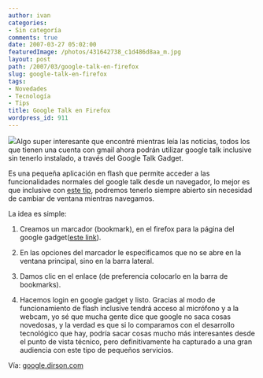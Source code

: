 ```yaml
---
author: ivan
categories:
- Sin categoría
comments: true
date: 2007-03-27 05:02:00
featuredImage: /photos/431642738_c1d486d8aa_m.jpg
layout: post
path: /2007/03/google-talk-en-firefox
slug: google-talk-en-firefox
tags:
- Novedades
- Tecnología
- Tips
title: Google Talk en Firefox
wordpress_id: 911
---
```


[![](https://farm1.static.flickr.com/157/431642738_c1d486d8aa_m.jpg)](https://farm1.static.flickr.com/157/431642738_c1d486d8aa_m.jpg)Algo super interesante que encontré mientras leía las noticias, todos los que tienen una cuenta con gmail ahora podrán utilizar google talk inclusive sin tenerlo instalado, a través del Google Talk Gadget.

Es una pequeña aplicación en flash que permite acceder a las funcionalidades normales del google talk desde un navegador, lo mejor es que inclusive con [este tip](https://google.dirson.com/post/3267-talk-barra-lateral-firefox/), podremos tenerlo siempre abierto sin necesidad de cambiar de ventana mientras navegamos.

La idea es simple:

1. Creamos un marcador (bookmark), en el firefox para la página del google gadget([este link](https://talkgadget.google.com/talkgadget/client)).
2. En las opciones del marcador le especificamos que no se abre en la ventana principal, sino en la barra lateral.
3. Damos clic en el enlace (de preferencia colocarlo en la barra de bookmarks).

4. Hacemos login en google gadget y listo.
   Gracias al modo de funcionamiento de flash inclusive tendrá acceso al micrófono y a la webcam, yo sé que mucha gente dice que google no saca cosas novedosas, y la verdad es que si lo comparamos con el desarrollo tecnológico que hay, podría sacar cosas mucho más interesantes desde el punto de vista técnico, pero definitivamente ha capturado a una gran audiencia con este tipo de pequeños servicios.

Vía: [google.dirson.com](https://google.dirson.com/post/3267-talk-barra-lateral-firefox/)